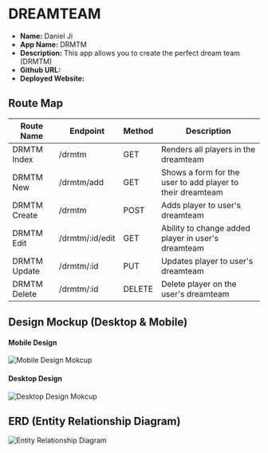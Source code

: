 # DREAMTEAM

- **Name:** Daniel Ji
- **App Name:** DRMTM
- **Description:** This app allows you to create the perfect dream team (DRMTM)
- **Github URL:** 
- **Deployed Website:** 


## Route Map

<!-- Below should be a table listing the different routes in your app and their purposes -->

| Route Name | Endpoint | Method | Description |
| -----------| ---------| -------| ------------|
| DRMTM Index | /drmtm | GET | Renders all players in the dreamteam |
| DRMTM New | /drmtm/add | GET | Shows a form for the user to add player to their dreamteam |
| DRMTM Create | /drmtm | POST | Adds player to user's dreamteam |
| DRMTM Edit | /drmtm/:id/edit | GET | Ability to change added player in user's dreamteam |
| DRMTM Update | /drmtm/:id | PUT | Updates player to user's dreamteam |
| DRMTM Delete | /drmtm/:id | DELETE | Delete player on the user's dreamteam |

## Design Mockup (Desktop & Mobile)

#### Mobile Design
![Mobile Design Mokcup](https://i.imgur.com/FygycE8.png)

#### Desktop Design
![Desktop Design Mokcup](https://i.imgur.com/geRAA1K.png)


## ERD (Entity Relationship Diagram)
<!-- This should be a diagram showing your models and any relationships between them. -->
![Entity Relationship Diagram](https://i.imgur.com/5OiBBHb.png)